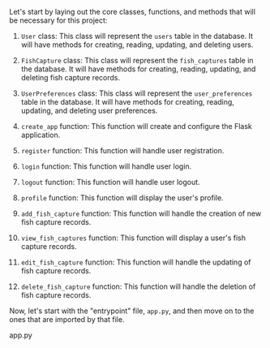Let's start by laying out the core classes, functions, and methods that will be necessary for this project:

1. `User` class: This class will represent the `users` table in the database. It will have methods for creating, reading, updating, and deleting users.

2. `FishCapture` class: This class will represent the `fish_captures` table in the database. It will have methods for creating, reading, updating, and deleting fish capture records.

3. `UserPreferences` class: This class will represent the `user_preferences` table in the database. It will have methods for creating, reading, updating, and deleting user preferences.

4. `create_app` function: This function will create and configure the Flask application.

5. `register` function: This function will handle user registration.

6. `login` function: This function will handle user login.

7. `logout` function: This function will handle user logout.

8. `profile` function: This function will display the user's profile.

9. `add_fish_capture` function: This function will handle the creation of new fish capture records.

10. `view_fish_captures` function: This function will display a user's fish capture records.

11. `edit_fish_capture` function: This function will handle the updating of fish capture records.

12. `delete_fish_capture` function: This function will handle the deletion of fish capture records.

Now, let's start with the "entrypoint" file, `app.py`, and then move on to the ones that are imported by that file.

app.py
